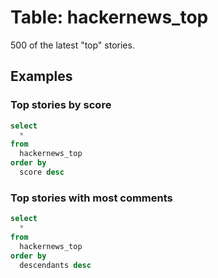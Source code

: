 # Table: hackernews_top

500 of the latest "top" stories.

## Examples

### Top stories by score

```sql
select
  *
from
  hackernews_top
order by
  score desc
```

### Top stories with most comments

```sql
select
  *
from
  hackernews_top
order by
  descendants desc
```
